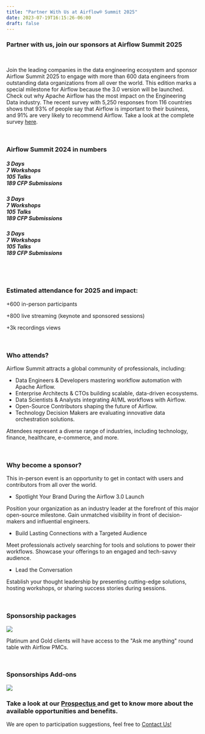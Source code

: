 ```yaml
---
title: "Partner With Us at Airflow® Summit 2025"
date: 2023-07-19T16:15:26-06:00
draft: false
---
```


<h3 class="sub-color-partner">Partner with us, join our sponsors at Airflow Summit 2025</h3>

<br>

Join the leading companies in the data engineering ecosystem and sponsor Airflow Summit 2025 to engage with more than 600 data engineers from outstanding data organizations from all over the world. This edition marks a special milestone for Airflow because the 3.0 version will be launched.
Check out why Apache Airflow has the most impact on the Engineering Data industry. The recent survey with 5,250 responses from 116 countries shows that 93% of people say that Airflow is important to their business, and 91% are very likely to recommend Airflow. Take a look at the complete survey [here](https://airflowsummit.org/about/).

<br>

<h3 class="sub-color-partner">Airflow Summit 2024 in numbers</h3>

<section>
  <div class="container">
    <div class="row row-cols-1 row-cols-lg-3 g-4 mt-4">
      <div class="col">
        <div class="card h-100 card-event-info">
          <div class="card-body text-center">
            <h5 class="card-title event-info-title">
            3 Days
            <br>
            7 Workshops
            <br>
            105 Talks
            <br>
            189 CFP Submissions
            </h5>
          </div>
        </div>
      </div>
      <div class="col">
        <div class="card h-100 card-event-info">
          <div class="card-body text-center">
            <h5 class="card-title event-info-title">
            3 Days
            <br>
            7 Workshops
            <br>
            105 Talks
            <br>
            189 CFP Submissions
            </h5>
          </div>
        </div>
      </div>
    <div class="col">
        <div class="card h-100 card-event-info">
          <div class="card-body text-center">
            <h5 class="card-title event-info-title">
            3 Days
            <br>
            7 Workshops
            <br>
            105 Talks
            <br>
            189 CFP Submissions
            </h5>
          </div>
        </div>
    </div>  
  </div>
  <br>
</section>


<link rel="stylesheet" href="https://cdn.jsdelivr.net/npm/bootstrap-icons@1.11.3/font/bootstrap-icons.min.css">

<br>

<h3 class="sub-color-partner">Estimated attendance for 2025 and impact:</h3>

+600 in-person participants

+800 live streaming (keynote and sponsored sessions)

+3k recordings views

<br>

<h3 class="sub-color-partner">Who attends?</h3>

Airflow Summit attracts a global community of professionals, including:

- Data Engineers & Developers mastering workflow automation with Apache Airflow.
- Enterprise Architects & CTOs building scalable, data-driven ecosystems.
- Data Scientists & Analysts integrating AI/ML workflows with Airflow.
- Open-Source Contributors shaping the future of Airflow.
- Technology Decision Makers are evaluating innovative data orchestration solutions.

Attendees represent a diverse range of industries, including technology, finance, healthcare, e-commerce, and more.

<br>

<h3 class="sub-color-partner">Why become a sponsor?</h3>

This in-person event is an opportunity to get in contact with users and contributors from all over the world.

- Spotlight Your Brand During the Airflow 3.0 Launch

Position your organization as an industry leader at the forefront of this major open-source milestone. Gain unmatched visibility in front of decision-makers and influential engineers.

- Build Lasting Connections with a Targeted Audience

Meet professionals actively searching for tools and solutions to power their workflows. Showcase your offerings to an engaged and tech-savvy audience.

- Lead the Conversation

Establish your thought leadership by presenting cutting-edge solutions, hosting workshops, or sharing success stories during sessions.

<br>

<h3 class="sub-color-partner">Sponsorship packages</h3>

<img src="/images/partners/sponsors-page/s1.png" class="img-fluid mx-auto d-block mt-4" >

<br>
<p class="text-center">Platinum and Gold clients will have access to the "Ask me anything" round table with Airflow PMCs.</p>


<br>

<h3 class="sub-color-partner">Sponsorships Add-ons</h3>

<img src="/images/partners/sponsors-page/s2.png" class="img-fluid mx-auto d-block mt-4" >

<br>

<div class="text-center">
<h3>Take a look at our <a href="/docs/airflowsummit2025-prospectus-v1.2.pdf" target="_blank">Prospectus </a>and get to know more about the available opportunities and benefits.</h3>

We are open to participation suggestions, feel free to [Contact Us!](mailto:info@airflowsummit.org)

</div>
